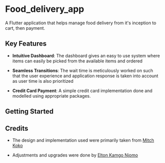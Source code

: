 # Food_delivery_app

A Flutter application that helps manage food delivery from it's inception to cart, then payment.

## Key Features

- **Intuitive Dashboard**: The dashboard gives an easy to use system where items can easily be picked from the available items and ordered

- **Seamless Transitions**: The wait time is meticulously worked on such that the user experience and application response is taken into account as user time is also prioritized

- **Credit Card Payment**: A simple credit card implementation done and modelled using appropriate packages.

## Getting Started

## Credits

- The design and implementation used were primarily taken from [Mitch Koko](https://www.github.com/mitchkoko)

- Adjustments and upgrades were done by [Elton Kamgo Njomo](https:/www.linkedin.com/in/eltonkamgo-njomo-89ba66210)
